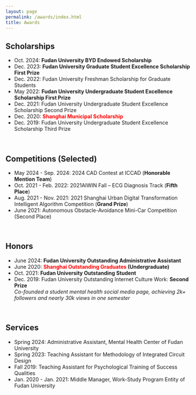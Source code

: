 ```yaml
---
layout: page
permalink: /awards/index.html
title: Awards
---
```


## Scholarships

- Oct. 2024:  **Fudan University BYD Endowed Scholarship** <br>
- Dec. 2023:  **Fudan University Graduate Student Excellence Scholarship First Prize** <br>
- Dec. 2022:  Fudan University Freshman Scholarship for Graduate Students <br>
- May 2022:  **Fudan University Undergraduate Student Excellence Scholarship First Prize** <br>
- Dec. 2021:  Fudan University Undergraduate Student Excellence Scholarship Second Prize<br>
- Dec. 2020:  <strong style="color: RED;">Shanghai Municipal Scholarship</strong> <br>
- Dec. 2019:  Fudan University Undergraduate Student Excellence Scholarship Third Prize<br>

<br>

## Competitions (Selected)

- May 2024 - Sep. 2024: 2024 CAD Contest at ICCAD (**Honorable Mention Team**)
- Oct. 2021 - Feb. 2022: 2021AIWIN Fall – ECG Diagnosis Track (**Fifth Place**)
- Aug. 2021 - Nov. 2021: 2021 Shanghai Urban Digital Transformation Intelligent Algorithm Competition (**Grand Prize**)
- June 2021: Autonomous Obstacle-Avoidance Mini-Car Competition (Second Place)

<br>

## Honors

- June 2024:  **Fudan University Outstanding Administrative Assistant** <br>
- June 2020:  **<font color='red'>Shanghai Outstanding Graduates</font> (Undergraduate)** <br>
- Oct. 2021:  **Fudan University Outstanding Student** <br>
- Dec. 2019:  Fudan University Outstanding Internet Culture Work: **Second Prize**<br>*Co-founded a student mental health social media page, achieving 2k+ followers and nearly 30k views in one semester*

<br>

## Services

- Spring 2024:  Administrative Assistant, Mental Health Center of Fudan University
- Spring 2023:  Teaching Assistant for Methodology of Integrated Circuit Design
- Fall 2019:  Teaching Assistant for Psychological Training of Success Qualities
- Jan. 2020 - Jan. 2021:  Middle Manager, Work-Study Program Entity of Fudan University

<br>
